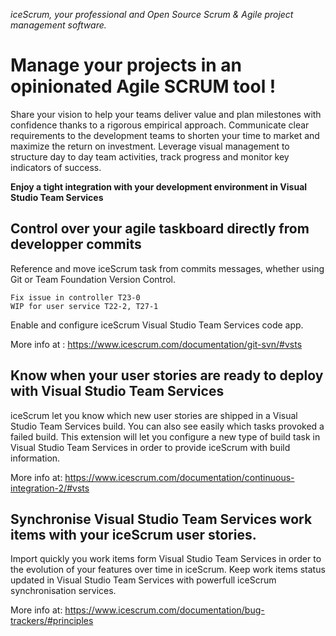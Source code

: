 *iceScrum, your professional and Open Source Scrum & Agile project management software.*
 
# Manage your projects in an opinionated Agile SCRUM tool !

Share your vision to help your teams deliver value and plan milestones with confidence thanks to a rigorous empirical approach. Communicate clear requirements to the development teams to shorten your time to market and maximize the return on investment. Leverage visual management to structure day to day team activities, track progress and monitor key indicators of success.

**Enjoy a tight integration with your development environment in Visual Studio Team Services**

## Control over your agile taskboard directly from developper commits
Reference and move iceScrum task from commits messages, whether using Git or Team Foundation Version Control.
```
Fix issue in controller T23-0
WIP for user service T22-2, T27-1 
```
Enable and configure iceScrum Visual Studio Team Services code app.

More info at : https://www.icescrum.com/documentation/git-svn/#vsts

## Know when your user stories are ready to deploy with Visual Studio Team Services
iceScrum let you know which new user stories are shipped in a Visual Studio Team Services build. You can also see easily which tasks provoked a failed build.
This extension will let you configure a new type of build task in Visual Studio Team Services in order to provide iceScrum with build information.

More info at: https://www.icescrum.com/documentation/continuous-integration-2/#vsts

## Synchronise Visual Studio Team Services work items with your iceScrum user stories.
Import quickly you work items form Visual Studio Team Services in order to the evolution of your features over time in iceScrum. Keep work items status updated in Visual Studio Team Services with powerfull iceScrum synchronisation services.

More info at: https://www.icescrum.com/documentation/bug-trackers/#principles
